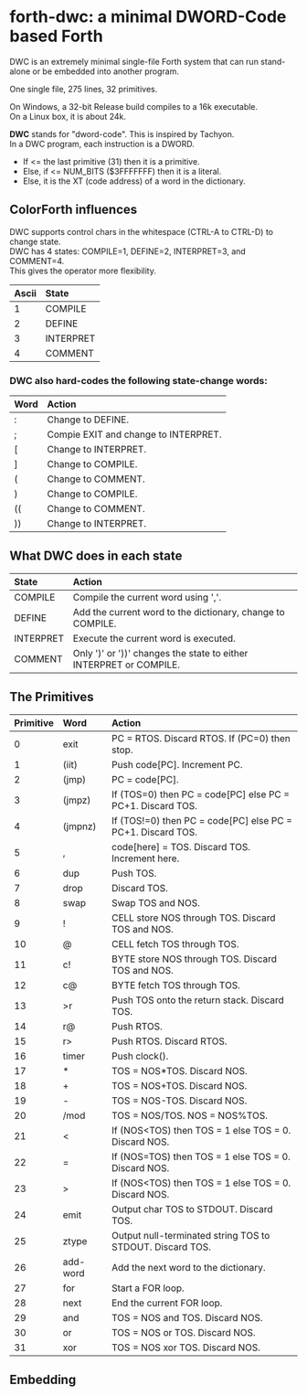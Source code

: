# forth-dwc: a minimal DWORD-Code based Forth 

DWC is an extremely minimal single-file Forth system that can run stand-alone or be embedded into another program.

One single file, 275 lines, 32 primitives.

On Windows, a 32-bit Release build compiles to a 16k executable. <br/>
On a Linux box, it is about 24k.

**DWC** stands for "dword-code". This is inspired by Tachyon. <br/>
In a DWC program, each instruction is a DWORD. <br/>
- If <= the last primitive (31) then it is a primitive.
- Else, if <= NUM_BITS ($3FFFFFFF) then it is a literal.
- Else, it is the XT (code address) of a word in the dictionary.

## ColorForth influences

DWC supports control chars in the whitespace (CTRL-A to CTRL-D) to change state.<br/>
DWC has 4 states: COMPILE=1, DEFINE=2, INTERPRET=3, and COMMENT=4. <br/>
This gives the operator more flexibility.

| Ascii | State |
|:--    |:-- |
| 1     | COMPILE   |
| 2     | DEFINE    |
| 3     | INTERPRET |
| 4     | COMMENT   |

### DWC also hard-codes the following state-change words:

| Word | Action |
|:--   |:-- |
| :    | Change to DEFINE. |
| ;    | Compie EXIT and change to INTERPRET. |
| [    | Change to INTERPRET. |
| ]    | Change to COMPILE. |
| (    | Change to COMMENT. |
| )    | Change to COMPILE. |
| ((   | Change to COMMENT. |
| ))   | Change to INTERPRET. |

## What DWC does in each state

| State     | Action |
|:--        |:-- |
| COMPILE   | Compile the current word using ','. |
| DEFINE    | Add the current word to the dictionary, change to COMPILE. |
| INTERPRET | Execute the current word is executed. |
| COMMENT   | Only ')' or '))' changes the state to either INTERPRET or COMPILE. |

## The Primitives

| Primitive | Word     | Action |
|:--        |:--       |:-- |
|  0        | exit     | PC = RTOS. Discard RTOS. If (PC=0) then stop. |
|  1        | (iit)    | Push code[PC]. Increment PC. |
|  2        | (jmp)    | PC = code[PC]. |
|  3        | (jmpz)   | If (TOS=0) then PC = code[PC] else PC = PC+1. Discard TOS. |
|  4        | (jmpnz)  | If (TOS!=0) then PC = code[PC] else PC = PC+1. Discard TOS. |
|  5        | ,        | code[here] = TOS. Discard TOS. Increment here. |
|  6        | dup      | Push TOS. |
|  7        | drop     | Discard TOS. |
|  8        | swap     | Swap TOS and NOS. |
|  9        | !        | CELL store NOS through TOS. Discard TOS and NOS. |
| 10        | @        | CELL fetch TOS through TOS. |
| 11        | c!       | BYTE store NOS through TOS. Discard TOS and NOS. |
| 12        | c@       | BYTE fetch TOS through TOS. |
| 13        | >r       | Push TOS onto the return stack. Discard TOS. |
| 14        | r@       | Push RTOS. |
| 15        | r>       | Push RTOS. Discard RTOS. |
| 16        | timer    | Push clock(). |
| 17        | *        | TOS = NOS*TOS. Discard NOS. |
| 18        | +        | TOS = NOS+TOS. Discard NOS. |
| 19        | -        | TOS = NOS-TOS. Discard NOS. |
| 20        | /mod     | TOS = NOS/TOS. NOS = NOS%TOS. |
| 21        | <        | If (NOS<TOS) then TOS = 1 else TOS = 0. Discard NOS. |
| 22        | =        | If (NOS=TOS) then TOS = 1 else TOS = 0. Discard NOS. |
| 23        | >        | If (NOS<TOS) then TOS = 1 else TOS = 0. Discard NOS. |
| 24        | emit     | Output char TOS to STDOUT. Discard TOS. |
| 25        | ztype    | Output null-terminated string TOS to STDOUT. Discard TOS. |
| 26        | add-word | Add the next word to the dictionary. |
| 27        | for      | Start a FOR loop. |
| 28        | next     | End the current FOR loop. |
| 29        | and      | TOS = NOS and TOS. Discard NOS. |
| 30        | or       | TOS = NOS or TOS. Discard NOS. |
| 31        | xor      | TOS = NOS xor TOS. Discard NOS. |

## Embedding

